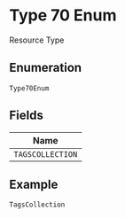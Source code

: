 
# Type 70 Enum

Resource Type

## Enumeration

`Type70Enum`

## Fields

| Name |
|  --- |
| `TAGSCOLLECTION` |

## Example

```
TagsCollection
```

